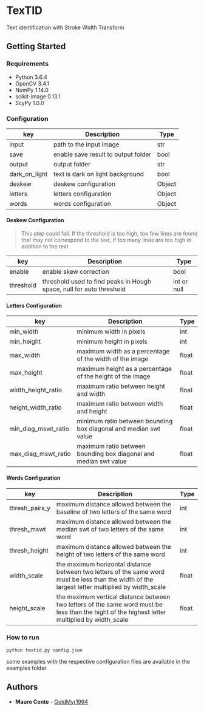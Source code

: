 # TexTID
Text identification with Stroke Width Transform

## Getting Started

### Requirements
- Python 3.6.4 
- OpenCV 3.4.1
- NumPy 1.14.0
- scikit-image 0.13.1
- ScyPy 1.0.0


### Configuration
| key                          | Description                          | Type  |
| -----------------------------|--------------------------------------| ------|
| input                        | path to the input image              | str   |
| save                         | enable save result to output folder  | bool  |
| output                       | output folder                        | str   |
| dark_on_light                | text is dark on light background     | bool  |
| deskew                       | deskew configuration                 | Object|
| letters                      | letters configuration                | Object|
| words                        | words configuration                  | Object|

#### Deskew Configuration
>This step could fail. If the threshold is too high, too few lines are found that may not correspond to the text, if too many lines are too high in addition to the text

| key           | Description                                                         | Type          |
| --------------|---------------------------------------------------------------------| --------------|
| enable        | enable skew correction                                              | bool          |
| threshold     | threshold used to find peaks in Hough space, null for auto threshold| int or null   |

#### Letters Configuration
| key                    | Description                                                      | Type    |
| -----------------------|------------------------------------------------------------------| --------|
| min_width              | minimum width in pixels                                          | int     |
| min_height             | minimum height in pixels                                         | int     |
| max_width              | maximum width as a percentage of the width of the image          | float   |
| max_height             | maximum height as a percentage of the height of the image        | float   |
| width_height_ratio     | maximum ratio between height and width                           | float   |
| height_width_ratio     | maximum ratio between width and height                           | float   |
| min_diag_mswt_ratio    | minimum ratio between bounding box diagonal and median swt value | float   |
| max_diag_mswt_ratio    | maximum ratio between bounding box diagonal and median swt value | float   |


#### Words Configuration
| key                | Description                                                                      | Type    |
| -------------------|----------------------------------------------------------------------------------| --------|
| thresh_pairs_y     | maximum distance allowed between the baseline of two letters of the same word    | int     |
| thresh_mswt        | maximum distance allowed between the median swt of two letters of the same word  | int     |
| thresh_height      | maximum distance allowed between the height of two letters of the same word      | int     |
| width_scale        | the maximum horizontal distance between two letters of the same word must be less than the width of the largest letter multiplied by width_scale                                                         | float   |
| height_scale        | the maximum vertical distance between two letters of the same word must be less than the hight of the highest letter multiplied by width_scale                                                         | float   |

### How to run
```
python textid.py config.json
```
some examples with the respective configuration files are available in the examples folder


## Authors

* **Mauro Conte** - [GoldMyr1994](https://github.com/GoldMyr1994)

